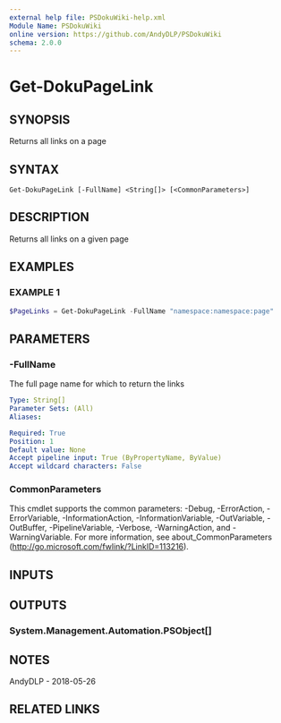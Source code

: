```yaml
---
external help file: PSDokuWiki-help.xml
Module Name: PSDokuWiki
online version: https://github.com/AndyDLP/PSDokuWiki
schema: 2.0.0
---
```


# Get-DokuPageLink

## SYNOPSIS
Returns all links on a page

## SYNTAX

```
Get-DokuPageLink [-FullName] <String[]> [<CommonParameters>]
```

## DESCRIPTION
Returns all links on a given page

## EXAMPLES

### EXAMPLE 1
```powershell
$PageLinks = Get-DokuPageLink -FullName "namespace:namespace:page"
```

## PARAMETERS

### -FullName
The full page name for which to return the links

```yaml
Type: String[]
Parameter Sets: (All)
Aliases:

Required: True
Position: 1
Default value: None
Accept pipeline input: True (ByPropertyName, ByValue)
Accept wildcard characters: False
```

### CommonParameters
This cmdlet supports the common parameters: -Debug, -ErrorAction, -ErrorVariable, -InformationAction, -InformationVariable, -OutVariable, -OutBuffer, -PipelineVariable, -Verbose, -WarningAction, and -WarningVariable. For more information, see about_CommonParameters (http://go.microsoft.com/fwlink/?LinkID=113216).

## INPUTS

## OUTPUTS

### System.Management.Automation.PSObject[]
## NOTES
AndyDLP - 2018-05-26

## RELATED LINKS
